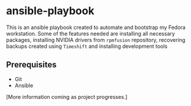 # ansible-playbook

This is an ansible playbook created to automate and bootstrap my Fedora workstation. Some of the features needed are installing all necessary packages, installing NVIDIA drivers from `rpmfusion` repository, recovering backups created using `Timeshift` and installing development tools

## Prerequisites
*  Git
*  Ansible

[More information coming as project progresses.]
